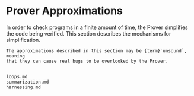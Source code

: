 Prover Approximations
=====================

In order to check programs in a finite amount of time, the Prover simplifies
the code being verified.  This section describes the mechanisms for
simplification.

```{warning}
The approximations described in this section may be {term}`unsound`, meaning
that they can cause real bugs to be overlooked by the Prover.
```


```{toctree}

loops.md
summarization.md
harnessing.md
```


